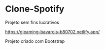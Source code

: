 # Clone-Spotify

Projeto sem fins lucrativos

https://gleaming-bavarois-b80702.netlify.app/

Projeto criado com Bootstrap
